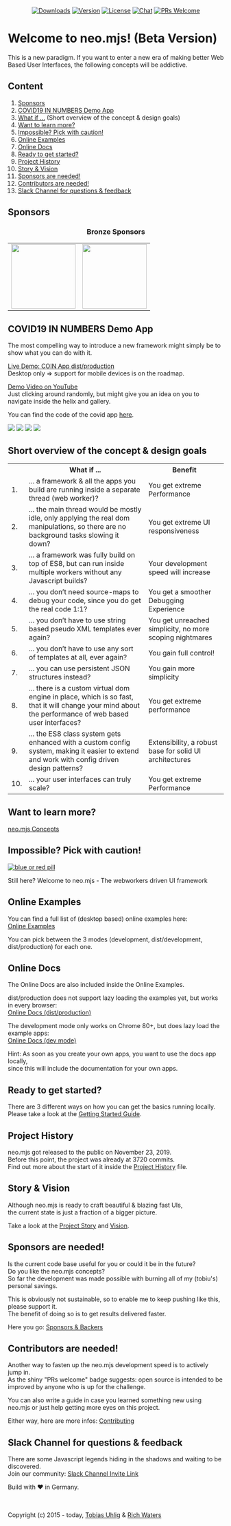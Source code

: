 <p align="center">
  <a href="https://npmcharts.com/compare/neo.mjs?minimal=true"><img src="https://img.shields.io/npm/dm/neo.mjs.svg" alt="Downloads"></a>
  <a href="https://www.npmjs.com/package/neo.mjs"><img src="https://img.shields.io/npm/v/neo.mjs.svg" alt="Version"></a>
  <a href="https://www.npmjs.com/package/neo.mjs"><img src="https://img.shields.io/npm/l/neo.mjs.svg" alt="License"></a>
  <a href="https://discord.gg/6p8paPq"><img src="https://img.shields.io/discord/656620537514164249?label=discord%20chat" alt="Chat"></a>
  <a href="./CONTRIBUTING.md"><img src="https://img.shields.io/badge/PRs-welcome-green.svg" alt="PRs Welcome"></a>
</p>

# Welcome to neo.mjs! (Beta Version)
This is a new paradigm. If you want to enter a new era of making better Web Based User Interfaces,
the following concepts will be addictive.

## Content
1. <a href="#sponsors">Sponsors</a>
2. <a href="#covid19-in-numbers-demo-app">COVID19 IN NUMBERS Demo App</a>
3. <a href="#what-if-">What if ...</a> (Short overview of the concept & design goals)
4. <a href="#want-to-learn-more">Want to learn more?</a>
5. <a href="#impossible-pick-with-caution">Impossible? Pick with caution!</a>
6. <a href="#online-examples">Online Examples</a>
7. <a href="#online-docs">Online Docs</a>
8. <a href="#ready-to-get-started">Ready to get started?</a>
9. <a href="#project-history">Project History</a>
10. <a href="#story--vision">Story & Vision</a>
11. <a href="#sponsors-are-needed">Sponsors are needed!</a>
12. <a href="#contributors-are-needed">Contributors are needed!</a>
13. <a href="#slack-channel-for-questions--feedback">Slack Channel for questions & feedback</a>


## Sponsors
<h3 align="center">Bronze Sponsors</h3>
<!--bronze start-->
<table>
  <tbody>
    <tr>
      <td align="center" valign="middle">
        <a href="http://www.stream4.tech/">
          <img width="150px" src="https://raw.githubusercontent.com/neomjs/pages/master/sponsors/bronze/stream4tech.png">
        </a>
      </td>
      <td align="center" valign="middle">
        <a href="https://github.com/sponsors/tobiu">
          <img width="150px" src="https://raw.githubusercontent.com/neomjs/pages/master/sponsors/sponsor_you.jpg">
        </a>
      </td>
    </tr>
  </tbody>
</table>
<!--bronze end-->

## COVID19 IN NUMBERS Demo App
The most compelling way to introduce a new framework might simply be to show what you can do with it.

<a href="https://neomjs.github.io/pages/node_modules/neo.mjs/dist/production/apps/covid/index.html#mainview=table">Live Demo: COIN App dist/production</a></br>
Desktop only => support for mobile devices is on the roadmap.

<a href="https://www.youtube.com/watch?v=8lqNVaoGNdU">Demo Video on YouTube</a></br>
Just clicking around randomly, but might give you an idea on you to navigate inside the helix and gallery.

You can find the code of the covid app <a href="https://github.com/neomjs/neo/tree/dev/apps/covid">here</a>.

<img src="https://raw.githubusercontent.com/neomjs/pages/master/resources/images/covidDashboard/v2/table.png">

<img src="https://raw.githubusercontent.com/neomjs/pages/master/resources/images/covidDashboard/v2/gallery.png">

<img src="https://raw.githubusercontent.com/neomjs/pages/master/resources/images/covidDashboard/v2/helix.png">

<img src="https://raw.githubusercontent.com/neomjs/pages/master/resources/images/covidDashboard/v2/world.png">

<h2 id="what-if-">Short overview of the concept & design goals</h2>
<table>
    <tr>
        <th></th>
        <th>What if ...</th>
        <th>Benefit</th>
    </tr>
    <tr>
        <td>1.</td>
        <td>... a framework & all the apps you build are running inside a separate thread (web worker)?</td>
        <td>You get extreme Performance</td>
    </tr>
    <tr>
        <td>2.</td>
        <td>... the main thread would be mostly idle, only applying the real dom manipulations,
            so there are no background tasks slowing it down?</td>
        <td>You get extreme UI responsiveness</td>
    </tr>
    <tr>
        <td>3.</td>
        <td>... a framework was fully build on top of ES8, but can run inside multiple workers without any Javascript builds?</td>
        <td>Your development speed will increase</td>
    </tr>
    <tr>
        <td>4.</td>
        <td>... you don’t need source-maps to debug your code, since you do get the real code 1:1?</td>
        <td>You get a smoother Debugging Experience</td>
    </tr>
    <tr>
        <td>5.</td>
        <td>... you don’t have to use string based pseudo XML templates ever again?</td>
        <td>You get unreached simplicity, no more scoping nightmares</td>
    </tr>
    <tr>
        <td>6.</td>
        <td>... you don’t have to use any sort of templates at all, ever again?</td>
        <td>You gain full control!</td>
    </tr>
    <tr>
        <td>7.</td>
        <td>... you can use persistent JSON structures instead?</td>
        <td>You gain more simplicity</td>
    </tr>
    <tr>
        <td>8.</td>
        <td>... there is a custom virtual dom engine in place, which is so fast,
            that it will change your mind about the performance of web based user interfaces?</td>
        <td>You get extreme performance</td>
    </tr>
    <tr>
        <td>9.</td>
        <td>... the ES8 class system gets enhanced with a custom config system,
            making it easier to extend and work with config driven design patterns?</td>
        <td>Extensibility, a robust base for solid UI architectures</td>
    </tr>
    <tr>
        <td>10.</td>
        <td>... your user interfaces can truly scale?</td>
        <td>You get extreme Performance</td>
    </tr>
</table>

## Want to learn more?
<a href=".github/CONCEPT.md">neo.mjs Concepts</a>

## Impossible? Pick with caution!
<a href="https://en.wikipedia.org/wiki/Red_pill_and_blue_pill"><img alt="blue or red pill" src="https://raw.githubusercontent.com/neomjs/pages/master/resources/images/redorbluepill.png"></a>

Still here? Welcome to neo.mjs - The webworkers driven UI framework

## Online Examples
You can find a full list of (desktop based) online examples here:</br>
<a href="https://neomjs.github.io/pages/">Online Examples</a>

You can pick between the 3 modes (development, dist/development, dist/production) for each one.

## Online Docs
The Online Docs are also included inside the Online Examples.

dist/production does not support lazy loading the examples yet, but works in every browser:</br>
<a href="https://neomjs.github.io/pages/node_modules/neo.mjs/dist/production/docs/index.html">Online Docs (dist/production)</a>

The development mode only works on Chrome 80+, but does lazy load the example apps:</br>
<a href="https://neomjs.github.io/pages/node_modules/neo.mjs/docs/index.html">Online Docs (dev mode)</a>

Hint: As soon as you create your own apps, you want to use the docs app locally,</br>
since this will include the documentation for your own apps.

## Ready to get started?
There are 3 different ways on how you can get the basics running locally.</br>
Please take a look at the <a href=".github/GETTING_STARTED.md">Getting Started Guide</a>.

## Project History
neo.mjs got released to the public on November 23, 2019.</br>
Before this point, the project was already at 3720 commits.<br>
Find out more about the start of it inside the <a href=".github/NEOMJS_HISTORY.md">Project History</a> file.

## Story & Vision
Although neo.mjs is ready to craft beautiful & blazing fast UIs,</br>
the current state is just a fraction of a bigger picture.

Take a look at the <a href=".github/STORY.md">Project Story</a> and <a href=".github/VISION.md">Vision</a>.

## Sponsors are needed!
Is the current code base useful for you or could it be in the future?</br>
Do you like the neo.mjs concepts?</br>
So far the development was made possible with burning all of my (tobiu's) personal savings.</br>

This is obviously not sustainable, so to enable me to keep pushing like this, please support it.</br>
The benefit of doing so is to get results delivered faster.

Here you go: <a href="./BACKERS.md">Sponsors & Backers</a>

## Contributors are needed!
Another way to fasten up the neo.mjs development speed is to actively jump in.</br>
As the shiny "PRs welcome" badge suggests: open source is intended to be improved by anyone who is up for the challenge.

You can also write a guide in case you learned something new using neo.mjs or just help getting more eyes on this project.

Either way, here are more infos: <a href="./CONTRIBUTING.md">Contributing</a>

## Slack Channel for questions & feedback
There are some Javascript legends hiding in the shadows and waiting to be discovered.</br>
Join our community:
<a href="https://join.slack.com/t/neotericjs/shared_invite/enQtNDk2NjEwMTIxODQ2LWRjNGQ3ZTMzODRmZGM2NDM2NzZmZTMzZmE2YjEwNDM4NDhjZDllNWY2ZDkwOWQ5N2JmZWViYjYzZTg5YjdiMDc">Slack Channel Invite Link</a>

Build with :heart: in Germany.

<br><br>
Copyright (c) 2015 - today, <a href="https://www.linkedin.com/in/tobiasuhlig/">Tobias Uhlig</a>
& <a href="https://www.linkedin.com/in/richwaters/">Rich Waters</a>
